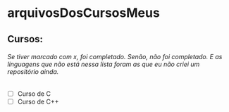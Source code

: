# arquivosDosCursosMeus

## Cursos:

###### Se tiver marcado com x, foi completado. Senão, não foi completado. E as linguagens que não está nessa lista foram as que eu não criei um repositório ainda.

- [ ] Curso de C
- [ ] Curso de C++
